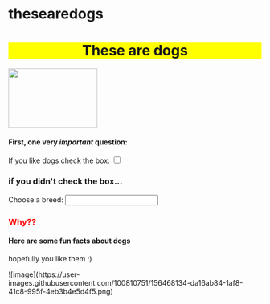 # thesearedogs
<html>
<body>

<h1 style="text-align:center; background-color: yellow;">These are dogs</h1>
<img src="https://upload.wikimedia.org/wikipedia/commons/3/35/Portrait_of_a_labrador_retriever.jpg"width="177" height="118">
<h4> First, one very <i>important</i> question:</h4>
<div class="preference">
<label> If you like dogs check the box:</label> 
<input type= "checkbox"> </div>


<h3>if you didn't check the box...</h3>
<label for="ice-cream-choice">Choose a breed:</label>
<input list="ice-cream-flavors" id="ice-cream-choice" name="ice-cream-choice" />

<datalist id="ice-cream-flavors">
    <option value="ALL">
    <option value="all BUT small dogs">
    <option value="small dogs😒">
</datalist>

<h3 style="color:red">Why??</h3>




<h4> Here are some fun facts about dogs</h4>
<p>hopefully you like them :)</p>

</body>
</html>
![image](https://user-images.githubusercontent.com/100810751/156468134-da16ab84-1af8-41c8-995f-4eb3b4e5d4f5.png)

